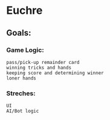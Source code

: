 # Euchre

## Goals:
  ### Game Logic:
    pass/pick-up remainder card
    winning tricks and hands
    keeping score and determining winner
    loner hands 

  ### Streches:
    UI
    AI/Bot logic
    
